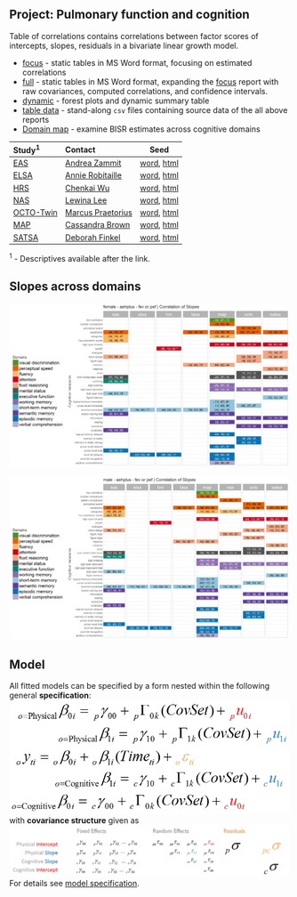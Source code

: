 Project: Pulmonary function and cognition
----
Table of correlations contains correlations between factor scores of intercepts, slopes, residuals in a bivariate linear growth model. 
- [focus][corr_focus] - static tables in MS Word format, focusing on estimated correlations 
- [full][corr_full] - static tables in MS Word format, expanding the [focus][corr_focus] report with raw covariances, computed correlations, and confidence intervals. 
- [dynamic][corr_dynamic] - forest plots  and dynamic summary table 
- [table data][table-data] - stand-along `csv` files containing source data of the all above reports
- [Domain map][domain_map] - examine BISR estimates across cognitive domains

| Study<sup>1</sup> | Contact | Seed |
| :---- | :------ | ---- |
| [EAS][eas_table_1]        |[Andrea Zammit](mailto:Andrea.Zammit@einstein.yu.edu)   |[word][eas_word], [html][eas_html] | 
| [ELSA][elsa_table_1]      |[Annie Robitaille](mailto:annie.g.robitaille@gmail.com) |[word][elsa_word], [html][elsa_html] | 
| [HRS][hrs_table_1]        |[Chenkai Wu](mailto:chenkai.wu2010@gmail.com)           |[word][hrs_word], [html][hrs_html] | 
| [NAS][nas_table_1]        |[Lewina Lee](mailto:lewina@bu.edu)                      |[word][nas_word], [html][nas_html] | 
| [OCTO-Twin][nuage_table_1]| [Marcus Praetorius](mailto:marcus.praetorius@psy.gu.se)|[word][octo_word], [html][octo_html] | 
| [MAP][map_table_1]        |[Cassandra Brown](mailto:clb@uvic.ca)                    |[word][map_word], [html][map_html] | 
| [SATSA][satsa_table_1]    | [Deborah Finkel](mailto:dfinkel@ius.edu)               |[word][satsa_word], [html][satsa_html] |   
 
<sup>1</sup> - Descriptives available after the link.

## Slopes across domains
[![female slopes](https://github.com/IALSA/IALSA-2015-Portland/blob/master/reports/domain-map/figure-png/print-domain-map-5.png)](https://raw.githubusercontent.com/IALSA/IALSA-2015-Portland/master/reports/domain-map/figure-png/print-domain-map-5.png)

[![male slopes](https://github.com/IALSA/IALSA-2015-Portland/blob/master/reports/domain-map/figure-png/print-domain-map-17.png)](https://raw.githubusercontent.com/IALSA/IALSA-2015-Portland/master/reports/domain-map/figure-png/print-domain-map-17.png)

## Model
All fitted models can be specified by a form nested within the following general **specification**:  
[![general_model_specification](https://github.com/IALSA/IALSA-2015-Portland/blob/master/libs/images/general_model_specification.png)](https://github.com/IALSA/IALSA-2015-Portland/blob/master/reports/model-specification/README.md)
</br>
with **covariance structure** given as
[![general_model_specification](https://github.com/IALSA/IALSA-2015-Portland/blob/master/libs/images/specification_covariance_structure.png)](https://github.com/IALSA/IALSA-2015-Portland/blob/master/reports/model-specification/README.md)  
For  details see [model specification](../../reports/model-specification/README.md).  


<!-- Below stored the short-cuts for links -->  
 

[corr_focus]:https://rawgit.com/IALSA/IALSA-2015-Portland/master/reports/correlation-3/correlation-3-pulmonary-focus.docx
[corr_full]:https://rawgit.com/IALSA/IALSA-2015-Portland/master/reports/correlation-3/correlation-3-pulmonary-full.docx
[corr_dynamic]:https://rawgit.com/IALSA/IALSA-2015-Portland/master/reports/correlation-3/correlation-3-pulmonary-summary.html
[table-data]:https://github.com/IALSA/IALSA-2015-Portland/tree/master/reports/correlation-3/table-data
[domain_map]:https://rawgit.com/IALSA/IALSA-2015-Portland/master/reports/domain-map/domain-map-pulmonary.html
  
[eas_table_1]:https://rawgit.com/IALSA/IALSA-2015-Portland/master/studies/table_1_descriptives/Table1_EAS_Descriptives_IALSA_Portland.pdf 
[elsa_table_1]:https://rawgit.com/IALSA/IALSA-2015-Portland/master/studies/table_1_descriptives/Table1_ELSA_Descriptives_IALSA_Portland.pdf   
[hrs_table_1]:https://rawgit.com/IALSA/IALSA-2015-Portland/master/studies/table_1_descriptives/Table1_HRS_Descriptives_IALSA_Portland.pdf 
[ilse_table_1]:https://rawgit.com/IALSA/IALSA-2015-Portland/master/studies/table_1_descriptives/Table1_ILSE_Descriptives_IALSA_Portland.pdf 
[lasa_table_1]:https://rawgit.com/IALSA/IALSA-2015-Portland/master/studies/table_1_descriptives/Table1_LASA_Descriptives_IALSA_Portland.pdf  
[nas_table_1]:https://rawgit.com/IALSA/IALSA-2015-Portland/master/studies/table_1_descriptives/Table1_NAS_Descriptives_IALSA_Portland.pdf 
[nuage_table_1]:https://rawgit.com/IALSA/IALSA-2015-Portland/master/studies/table_1_descriptives/Table1_NuAge_Descriptives_IALSA_Portland.pdf 
[map_table_1]:https://rawgit.com/IALSA/IALSA-2015-Portland/master/studies/table_1_descriptives/Table1_RADC_Descriptives_IALSA_Portland.pdf
[satsa_table_1]:https://rawgit.com/IALSA/IALSA-2015-Portland/master/studies/table_1_descriptives/Table1_SATSA_Descriptives_IALSA_Portland.pdf  


[eas_word]:https://rawgit.com/IALSA/IALSA-2015-Portland/master/reports/seeds-pulmonary/seed-eas.docx     
[elsa_word]:https://rawgit.com/IALSA/IALSA-2015-Portland/master/reports/seeds-pulmonary/seed-elsa.docx   
[hrs_word]:https://rawgit.com/IALSA/IALSA-2015-Portland/master/reports/seeds-pulmonary/seed-hrs.docx     
[ilse_word]:https://rawgit.com/IALSA/IALSA-2015-Portland/master/reports/seeds-pulmonary/seed-ilse.docx   
[nas_word]:https://rawgit.com/IALSA/IALSA-2015-Portland/master/reports/seeds-pulmonary/seed-nas.docx   
[lasa_word]:https://rawgit.com/IALSA/IALSA-2015-Portland/master/reports/seeds-pulmonary/seed-lasa.docx   
[nuage_word]:https://rawgit.com/IALSA/IALSA-2015-Portland/master/reports/seeds-pulmonary/seed-nuage.docx 
[octo_word]:https://rawgit.com/IALSA/IALSA-2015-Portland/master/reports/seeds-pulmonary/seed-octo.docx   
[map_word]:https://rawgit.com/IALSA/IALSA-2015-Portland/master/reports/seeds-pulmonary/seed-map.docx     
[satsa_word]:https://rawgit.com/IALSA/IALSA-2015-Portland/master/reports/seeds-pulmonary/seed-satsa.docx   

[eas_html]:https://rawgit.com/IALSA/IALSA-2015-Portland/master/reports/seeds-pulmonary/seed-eas.html     
[elsa_html]:https://rawgit.com/IALSA/IALSA-2015-Portland/master/reports/seeds-pulmonary/seed-elsa.html   
[hrs_html]:https://rawgit.com/IALSA/IALSA-2015-Portland/master/reports/seeds-pulmonary/seed-hrs.html     
[ilse_html]:https://rawgit.com/IALSA/IALSA-2015-Portland/master/reports/seeds-pulmonary/seed-ilse.html   
[nas_html]:https://rawgit.com/IALSA/IALSA-2015-Portland/master/reports/seeds-pulmonary/seed-nas.html   
[lasa_html]:https://rawgit.com/IALSA/IALSA-2015-Portland/master/reports/seeds-pulmonary/seed-lasa.html   
[nuage_html]:https://rawgit.com/IALSA/IALSA-2015-Portland/master/reports/seeds-pulmonary/seed-nuage.html 
[octo_html]:https://rawgit.com/IALSA/IALSA-2015-Portland/master/reports/seeds-pulmonary/seed-octo.html   
[map_html]:https://rawgit.com/IALSA/IALSA-2015-Portland/master/reports/seeds-pulmonary/seed-map.html     
[satsa_html]:https://rawgit.com/IALSA/IALSA-2015-Portland/master/reports/seeds-pulmonary/seed-satsa.html   
